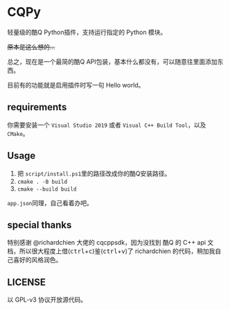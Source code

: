 # CQPy

轻量级的酷Q Python插件，支持运行指定的 Python 模块。

<del>原本是这么想的...</del>

总之，现在是一个最简的酷Q API包装，基本什么都没有，可以随意往里面添加东西。

目前有的功能就是启用插件时写一句 Hello world。

## requirements

你需要安装一个 `Visual Studio 2019` 或者 `Visual C++ Build Tool`，以及`CMake`。

## Usage

1. 把 `script/install.ps1`里的路径改成你的酷Q安装路径。
2. `cmake . -B build`
3. `cmake --build build`

`app.json`同理，自己看着办吧。

## special thanks

特别感谢 @richardchien 大佬的 cqcppsdk，因为没找到 酷Q 的 C++ api 文档，所以很大程度上借(<kbd>ctrl</kbd>+<kbd>c</kbd>)鉴(<kbd>ctrl</kbd>+<kbd>v</kbd>)了 richardchien 的代码，稍加我自己喜好的风格润色。

## LICENSE

以 GPL-v3 协议开放源代码。
